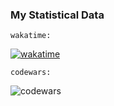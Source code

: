 ### My Statistical Data

`wakatime:`  
  
[![wakatime](https://wakatime.com/badge/user/62291186-661f-420c-879f-8bc06bb547b3.svg)](https://wakatime.com/@62291186-661f-420c-879f-8bc06bb547b3)

  
`codewars:`  
  
![codewars](https://www.codewars.com/users/MaksSaga/badges/small)

